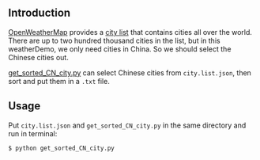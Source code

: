
## Introduction
[OpenWeatherMap](http://openweathermap.org) provides a [city list](http://bulk.openweathermap.org/sample/) that contains cities all over the world. There are up to two hundred thousand cities in the list, but in this weatherDemo, we only need cities in China. So we should select the Chinese cities out. 

[get_sorted_CN_city.py]() can select Chinese cities from `city.list.json`, then sort and put them in a `.txt` file.

## Usage
Put `city.list.json` and `get_sorted_CN_city.py` in the same directory and run in terminal:

```python
$ python get_sorted_CN_city.py
```





